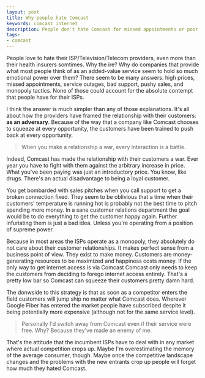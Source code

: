 ```yaml
---
layout: post
title: Why people hate Comcast
keywords: comcast internet
description: People don't hate Comcast for missed appointments or poor service.  They hate it because of the way the relationship is framed.
tags:
- comcast
---
```


People love to hate their ISP/Television/Telecom providers, even more than their health insurers somtimes.  Why the ire?  Why do companies that provide what most people think of as an added-value service seem to hold so much emotional power over them?  There seem to be many answers: high prices, missed appointments, service outages, bad support, pushy sales, and monopoly tactics.  None of those could account for the absolute contempt that people have for their ISPs.

I think the answer is much simpler than any of those explanations.  It's all about how the providers have framed the relationship with their customers: **as an adversary**.  Because of the way that a company like Comcast chooses to squeeze at every opportunity, the customers have been trained to push back at every opportunity.

> When you make a relationship a war, every interaction is a battle.

Indeed, Comcast has made the relationship with their customers a war.  Ever year you have to fight with them against the arbitrary increase in price.  What you've been paying was just an introductory price.  You know, like drugs.  There's an actual disadvantage to being a loyal customer. 

You get bombarded with sales pitches when you call support to get a broken connection fixed.  They seem to be oblivious that a time when their customers' temperature is running hot is probably not the best time to pitch spending more money.  In a sane customer relations department the goal would be to do everything to get the customer happy again.  Further infuriating them is just a bad idea.  Unless you're operating from a position of supreme power.

Because in most areas the ISPs operate as a monopoly, they absolutely do not care about their customer relationships.  It makes perfect sense from a business point of view.  They exist to make money.  Customers are money-generating resources to be maximized and happiness costs money.  If the only way to get internet access is via Comcast Comcast only needs to keep the customers from deciding to forego internet access entirely.  That's a pretty low bar so Comcast can squeeze their customers pretty damn hard.

The donwside to this strategy is that as soon as a competitor enters the field customers will jump ship no matter what Comcast does.  Wherever Google Fiber has entered the market people have subscribed despite it being potentially more expensive (although not for the same service level).  

> Personally I'd switch away from Comcast even if their service were free.  Why?  Because they've made an enemy of me.

That's the attitude that the incumbent ISPs have to deal with in any market where actual competition crops up.  Maybe I'm overestimating the memory of the average consumer, though.  Maybe once the competitive landscape changes and the problems with the new entrants crop up people will forget how much they hated Comcast. 
